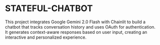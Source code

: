 # STATEFUL-CHATBOT
This project integrates Google Gemini 2.0 Flash with Chainlit to build a chatbot that tracks conversation history and uses OAuth for authentication. It generates context-aware responses based on user input, creating an interactive and personalized experience.
